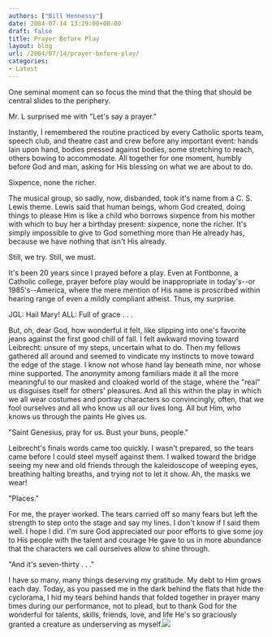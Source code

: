 ```yaml
---
authors: ["Bill Hennessy"]
date: 2004-07-14 13:29:00+00:00
draft: false
title: Prayer Before Play
layout: blog
url: /2004/07/14/prayer-before-play/
categories:
- Latest
---
```


One seminal moment can so focus the mind that the thing that should be central slides to the periphery.





Mr. L surprised me with "Let's say a prayer."





Instantly, I remembered the routine practiced by every Catholic sports team, speech club, and theatre cast and crew before any important event: hands lain upon hand, bodies pressed against bodies, some stretching to reach, others bowing to accommodate. All together for one moment, humbly before God and man, asking for His blessing on what we are about to do.





Sixpence, none the richer.





The musical group, so sadly, now, disbanded, took it's name from a C. S. Lewis theme. Lewis said that human beings, whom God created, doing things to please Him is like a child who borrows sixpence from his mother with which to buy her a birthday present: sixpence, none the richer. It's simply impossible to give to God something more than He already has, because we have nothing that isn't His already.





Still, we try. Still, we must.





It's been 20 years since I prayed before a play. Even at Fontbonne, a Catholic college, prayer before play would be inappropriate in today's--or 1985's--America, where the mere mention of His name is proscribed within hearing range of even a mildly compliant atheist. Thus, my surprise.




JGL: Hail Mary! ALL: Full of grace . . . 





But, oh, dear God, how wonderful it felt, like slipping into one's favorite jeans against the first good chill of fall. I felt awkward moving toward Leibrecht: unsure of my steps, uncertain what to do. Then my fellows gathered all around and seemed to vindicate my instincts to move toward the edge of the stage. I know not whose hand lay beneath mine, nor whose mine supported. The anonymity among familiars made it all the more meaningful to our masked and cloaked world of the stage, where the "real" us disguises itself for others' pleasures. And all this within the play in which we all wear costumes and portray characters so convincingly, often, that we fool ourselves and all who know us all our lives long. All but Him, who knows us through the paints He gives us.





"Saint Genesius, pray for us. Bust your buns, people."





Leibrecht's finals words came too quickly. I wasn't prepared, so the tears came before I could steel myself against them. I walked toward the bridge seeing my new and old friends through the kaleidoscope of weeping eyes, breathing halting breaths, and trying not to let it show. Ah, the masks we wear!




"Places."





For me, the prayer worked. The tears carried off so many fears but left the strength to step onto the stage and say my lines. I don't know if I said them well. I hope I did. I'm sure God appreciated our poor efforts to give some joy to His people with the talent and courage He gave to us in more abundance that the characters we call ourselves allow to shine through.




"And it's seven-thirty . . ."




I have so many, many things deserving my gratitude. My debt to Him grows each day. Today, as you passed me in the dark behind the flats that hide the cyclorama, I hid my tears behind hands that folded together in prayer many times during our performance, not to plead, but to thank God for the wonderful for talents, skills, friends, love, and life He's so graciously granted a creature as underserving as myself.![](https://blog.billhennessy.com/aggbug.aspx?PostID=686)

